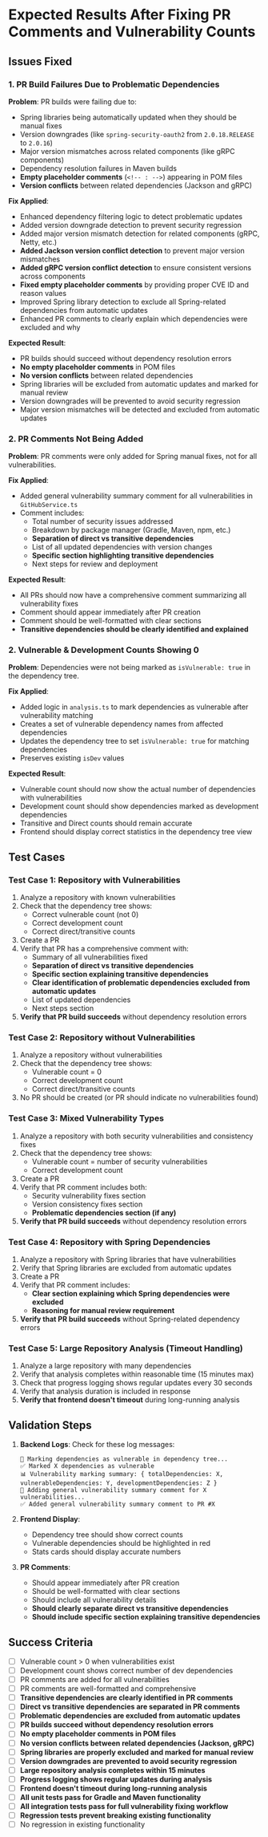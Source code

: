# Expected Results After Fixing PR Comments and Vulnerability Counts

## Issues Fixed

### 1. PR Build Failures Due to Problematic Dependencies
**Problem**: PR builds were failing due to:
- Spring libraries being automatically updated when they should be manual fixes
- Version downgrades (like `spring-security-oauth2` from `2.0.18.RELEASE` to `2.0.16`)
- Major version mismatches across related components (like gRPC components)
- Dependency resolution failures in Maven builds
- **Empty placeholder comments** (`<!-- : -->`) appearing in POM files
- **Version conflicts** between related dependencies (Jackson and gRPC)

**Fix Applied**:
- Enhanced dependency filtering logic to detect problematic updates
- Added version downgrade detection to prevent security regression
- Added major version mismatch detection for related components (gRPC, Netty, etc.)
- **Added Jackson version conflict detection** to prevent major version mismatches
- **Added gRPC version conflict detection** to ensure consistent versions across components
- **Fixed empty placeholder comments** by providing proper CVE ID and reason values
- Improved Spring library detection to exclude all Spring-related dependencies from automatic updates
- Enhanced PR comments to clearly explain which dependencies were excluded and why

**Expected Result**:
- PR builds should succeed without dependency resolution errors
- **No empty placeholder comments** in POM files
- **No version conflicts** between related dependencies
- Spring libraries will be excluded from automatic updates and marked for manual review
- Version downgrades will be prevented to avoid security regression
- Major version mismatches will be detected and excluded from automatic updates

### 2. PR Comments Not Being Added
**Problem**: PR comments were only added for Spring manual fixes, not for all vulnerabilities.

**Fix Applied**: 
- Added general vulnerability summary comment for all vulnerabilities in `GitHubService.ts`
- Comment includes:
  - Total number of security issues addressed
  - Breakdown by package manager (Gradle, Maven, npm, etc.)
  - **Separation of direct vs transitive dependencies**
  - List of all updated dependencies with version changes
  - **Specific section highlighting transitive dependencies**
  - Next steps for review and deployment

**Expected Result**: 
- All PRs should now have a comprehensive comment summarizing all vulnerability fixes
- Comment should appear immediately after PR creation
- Comment should be well-formatted with clear sections
- **Transitive dependencies should be clearly identified and explained**

### 2. Vulnerable & Development Counts Showing 0
**Problem**: Dependencies were not being marked as `isVulnerable: true` in the dependency tree.

**Fix Applied**:
- Added logic in `analysis.ts` to mark dependencies as vulnerable after vulnerability matching
- Creates a set of vulnerable dependency names from affected dependencies
- Updates the dependency tree to set `isVulnerable: true` for matching dependencies
- Preserves existing `isDev` values

**Expected Result**:
- Vulnerable count should now show the actual number of dependencies with vulnerabilities
- Development count should show dependencies marked as development dependencies
- Transitive and Direct counts should remain accurate
- Frontend should display correct statistics in the dependency tree view

## Test Cases

### Test Case 1: Repository with Vulnerabilities
1. Analyze a repository with known vulnerabilities
2. Check that the dependency tree shows:
   - Correct vulnerable count (not 0)
   - Correct development count
   - Correct direct/transitive counts
3. Create a PR
4. Verify that PR has a comprehensive comment with:
   - Summary of all vulnerabilities fixed
   - **Separation of direct vs transitive dependencies**
   - **Specific section explaining transitive dependencies**
   - **Clear identification of problematic dependencies excluded from automatic updates**
   - List of updated dependencies
   - Next steps section
5. **Verify that PR build succeeds** without dependency resolution errors

### Test Case 2: Repository without Vulnerabilities
1. Analyze a repository without vulnerabilities
2. Check that the dependency tree shows:
   - Vulnerable count = 0
   - Correct development count
   - Correct direct/transitive counts
3. No PR should be created (or PR should indicate no vulnerabilities found)

### Test Case 3: Mixed Vulnerability Types
1. Analyze a repository with both security vulnerabilities and consistency fixes
2. Check that the dependency tree shows:
   - Vulnerable count = number of security vulnerabilities
   - Correct development count
3. Create a PR
4. Verify that PR comment includes both:
   - Security vulnerability fixes section
   - Version consistency fixes section
   - **Problematic dependencies section (if any)**
5. **Verify that PR build succeeds** without dependency resolution errors

### Test Case 4: Repository with Spring Dependencies
1. Analyze a repository with Spring libraries that have vulnerabilities
2. Verify that Spring libraries are excluded from automatic updates
3. Create a PR
4. Verify that PR comment includes:
   - **Clear section explaining which Spring dependencies were excluded**
   - **Reasoning for manual review requirement**
5. **Verify that PR build succeeds** without Spring-related dependency errors

### Test Case 5: Large Repository Analysis (Timeout Handling)
1. Analyze a large repository with many dependencies
2. Verify that analysis completes within reasonable time (15 minutes max)
3. Check that progress logging shows regular updates every 30 seconds
4. Verify that analysis duration is included in response
5. **Verify that frontend doesn't timeout** during long-running analysis

## Validation Steps

1. **Backend Logs**: Check for these log messages:
   ```
   🔧 Marking dependencies as vulnerable in dependency tree...
   ✅ Marked X dependencies as vulnerable
   📊 Vulnerability marking summary: { totalDependencies: X, vulnerableDependencies: Y, developmentDependencies: Z }
   💬 Adding general vulnerability summary comment for X vulnerabilities...
   ✅ Added general vulnerability summary comment to PR #X
   ```

2. **Frontend Display**: 
   - Dependency tree should show correct counts
   - Vulnerable dependencies should be highlighted in red
   - Stats cards should display accurate numbers

3. **PR Comments**:
   - Should appear immediately after PR creation
   - Should be well-formatted with clear sections
   - Should include all vulnerability details
   - **Should clearly separate direct vs transitive dependencies**
   - **Should include specific section explaining transitive dependencies**

## Success Criteria

- [ ] Vulnerable count > 0 when vulnerabilities exist
- [ ] Development count shows correct number of dev dependencies
- [ ] PR comments are added for all vulnerabilities
- [ ] PR comments are well-formatted and comprehensive
- [ ] **Transitive dependencies are clearly identified in PR comments**
- [ ] **Direct vs transitive dependencies are separated in PR comments**
- [ ] **Problematic dependencies are excluded from automatic updates**
- [ ] **PR builds succeed without dependency resolution errors**
- [ ] **No empty placeholder comments in POM files**
- [ ] **No version conflicts between related dependencies (Jackson, gRPC)**
- [ ] **Spring libraries are properly excluded and marked for manual review**
- [ ] **Version downgrades are prevented to avoid security regression**
- [ ] **Large repository analysis completes within 15 minutes**
- [ ] **Progress logging shows regular updates during analysis**
- [ ] **Frontend doesn't timeout during long-running analysis**
- [ ] **All unit tests pass for Gradle and Maven functionality**
- [ ] **All integration tests pass for full vulnerability fixing workflow**
- [ ] **Regression tests prevent breaking existing functionality**
- [ ] No regression in existing functionality 